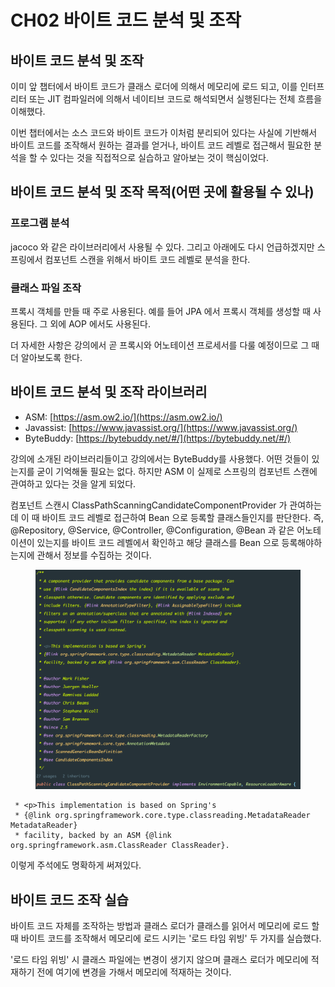 # CH02 바이트 코드 분석 및 조작

## 바이트 코드 분석 및 조작

이미 앞 챕터에서 바이트 코드가 클래스 로더에 의해서 메모리에 로드 되고, 이를 인터프리터 또는 JIT 컴파일러에 의해서 네이티브 코드로 해석되면서 실행된다는 전체 흐름을 이해했다.

이번 챕터에서는 소스 코드와 바이트 코드가 이처럼 분리되어 있다는 사실에 기반해서 바이트 코드를 조작해서 원하는 결과를 얻거나, 바이트 코드 레벨로 접근해서 필요한 분석을 할 수 있다는 것을 직접적으로 실습하고 알아보는 것이 핵심이었다.

## 바이트 코드 분석 및 조작 목적(어떤 곳에 활용될 수 있나)

### 프로그램 분석

jacoco 와 같은 라이브러리에서 사용될 수 있다. 그리고 아래에도 다시 언급하겠지만 스프링에서 컴포넌트 스캔을 위해서 바이트 코드 레벨로 분석을 한다.

### 클래스 파일 조작

프록시 객체를 만들 때 주로 사용된다. 예를 들어 JPA 에서 프록시 객체를 생성할 때 사용된다. 그 외에 AOP 에서도 사용된다.

더 자세한 사항은 강의에서 곧 프록시와 어노테이션 프로세서를 다룰 예정이므로 그 때 더 알아보도록 한다.

## 바이트 코드 분석 및 조작 라이브러리

* ASM: [https://asm.ow2.io/](https://asm.ow2.io/)
* Javassist: [https://www.javassist.org/](https://www.javassist.org/)
* ByteBuddy: [https://bytebuddy.net/#/](https://bytebuddy.net/#/)

강의에 소개된 라이브러리들이고 강의에서는 ByteBuddy를 사용했다. 어떤 것들이 있는지를 굳이 기억해둘 필요는 없다. 하지만 ASM 이 실제로 스프링의 컴포넌트 스캔에 관여하고 있다는 것을 알게 되었다.

컴포넌트 스캔시 ClassPathScanningCandidateComponentProvider 가 관여하는데 이 때 바이트 코드 레벨로 접근하여 Bean 으로 등록할 클래스들인지를 판단한다. 즉, @Repository, @Service, @Controller, @Configuration, @Bean 과 같은 어노테이션이 있는지를 바이트 코드 레벨에서 확인하고 해당 클래스를 Bean 으로 등록해야하는지에 관해서 정보를 수집하는 것이다.

<figure><img src="../../.gitbook/assets/image (12).png" alt=""><figcaption></figcaption></figure>

```
 * <p>This implementation is based on Spring's
 * {@link org.springframework.core.type.classreading.MetadataReader MetadataReader}
 * facility, backed by an ASM {@link org.springframework.asm.ClassReader ClassReader}.
```

이렇게 주석에도 명확하게 써져있다.

## 바이트 코드 조작 실습

바이트 코드 자체를 조작하는 방법과 클래스 로더가 클래스를 읽어서 메모리에 로드 할 때 바이트 코드를 조작해서 메모리에 로드 시키는 '로드 타임 위빙' 두 가지를 실습했다.

'로드 타임 위빙' 시 클래스 파일에는 변경이 생기지 않으며 클래스 로더가 메모리에 적재하기 전에 여기에 변경을 가해서 메모리에 적재하는 것이다.
